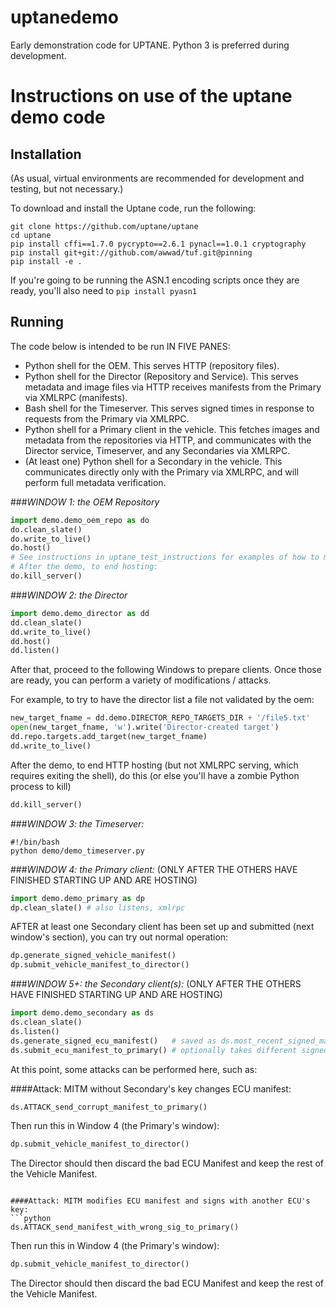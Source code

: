 # uptanedemo
Early demonstration code for UPTANE. Python 3 is preferred during development.

# Instructions on use of the uptane demo code
## Installation
(As usual, virtual environments are recommended for development and testing, but not necessary.)

To download and install the Uptane code, run the following:
```
git clone https://github.com/uptane/uptane
cd uptane
pip install cffi==1.7.0 pycrypto==2.6.1 pynacl==1.0.1 cryptography
pip install git+git://github.com/awwad/tuf.git@pinning
pip install -e .
```

If you're going to be running the ASN.1 encoding scripts once they are ready, you'll also need to `pip install pyasn1`


## Running
The code below is intended to be run IN FIVE PANES:
- Python shell for the OEM. This serves HTTP (repository files).
- Python shell for the Director (Repository and Service). This serves metadata and image files via HTTP receives manifests from the Primary via XMLRPC (manifests).
- Bash shell for the Timeserver. This serves signed times in response to requests from the Primary via XMLRPC.
- Python shell for a Primary client in the vehicle. This fetches images and metadata from the repositories via HTTP, and communicates with the Director service, Timeserver, and any Secondaries via XMLRPC.
- (At least one) Python shell for a Secondary in the vehicle. This communicates directly only with the Primary via XMLRPC, and will perform full metadata verification.


###*WINDOW 1: the OEM Repository*
```python
import demo.demo_oem_repo as do
do.clean_slate()
do.write_to_live()
do.host()
# See instructions in uptane_test_instructions for examples of how to manipulate further.
# After the demo, to end hosting:
do.kill_server()
```


###*WINDOW 2: the Director*
```python
import demo.demo_director as dd
dd.clean_slate()
dd.write_to_live()
dd.host()
dd.listen()
```

After that, proceed to the following Windows to prepare clients.
Once those are ready,  you can perform a variety of modifications / attacks.

For example, to try to have the director list a file not validated by the oem:
```python
new_target_fname = dd.demo.DIRECTOR_REPO_TARGETS_DIR + '/file5.txt'
open(new_target_fname, 'w').write('Director-created target')
dd.repo.targets.add_target(new_target_fname)
dd.write_to_live()
```

After the demo, to end HTTP hosting (but not XMLRPC serving, which requires
exiting the shell), do this (or else you'll have a zombie Python process to kill)
```python
dd.kill_server()
```


###*WINDOW 3: the Timeserver:*
```shell
#!/bin/bash
python demo/demo_timeserver.py
```

###*WINDOW 4: the Primary client:*
(ONLY AFTER THE OTHERS HAVE FINISHED STARTING UP AND ARE HOSTING)
```python
import demo.demo_primary as dp
dp.clean_slate() # also listens, xmlrpc
```
AFTER at least one Secondary client has been set up and submitted
(next window's section), you can try out normal operation:
```python
dp.generate_signed_vehicle_manifest()
dp.submit_vehicle_manifest_to_director()
```


###*WINDOW 5+: the Secondary client(s):*
(ONLY AFTER THE OTHERS HAVE FINISHED STARTING UP AND ARE HOSTING)
```python
import demo.demo_secondary as ds
ds.clean_slate()
ds.listen()
ds.generate_signed_ecu_manifest()   # saved as ds.most_recent_signed_manifest
ds.submit_ecu_manifest_to_primary() # optionally takes different signed manifest
```

At this point, some attacks can be performed here, such as:

####Attack: MITM without Secondary's key changes ECU manifest:
```python
ds.ATTACK_send_corrupt_manifest_to_primary()
```
Then run this in Window 4 (the Primary's window):
```python
dp.submit_vehicle_manifest_to_director()
```
The Director should then discard the bad ECU Manifest and keep the rest of the Vehicle Manifest.
```

####Attack: MITM modifies ECU manifest and signs with another ECU's key:
```python
ds.ATTACK_send_manifest_with_wrong_sig_to_primary()
```
Then run this in Window 4 (the Primary's window):
```python
dp.submit_vehicle_manifest_to_director()
```
The Director should then discard the bad ECU Manifest and keep the rest of the Vehicle Manifest.
